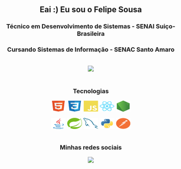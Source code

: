 <div  align="center">
  <h2> Eai :) Eu sou o Felipe Sousa</h2>
</div>

<div align="center">
  <h3> Técnico em Desenvolvimento de Sistemas - SENAI Suiço-Brasileira</h3>
  <h3>Cursando Sistemas de Informação - SENAC Santo Amaro</h3>
</div>

<br>

<div align="center">
<img height="150rem" src="https://github-readme-stats.vercel.app/api?username=Lipessousa&show_icons=true&theme=monokai&include_all_commits=true&count_private=true"/>

</div>

<br>

<div align="center">
<h3>Tecnologias</h3>
<img align="center" alt="HTML" height="30" width="40" src="https://raw.githubusercontent.com/devicons/devicon/master/icons/html5/html5-original.svg"/>
<img align="center" alt="CSS"  height="30" width="40" src="https://raw.githubusercontent.com/devicons/devicon/master/icons/css3/css3-original.svg"/>
<img align="center" alt="JavaScript" height="30" width="40" src="https://raw.githubusercontent.com/devicons/devicon/master/icons/javascript/javascript-plain.svg"/>
<img align="center" alt="React" height="30" width="40" src="https://raw.githubusercontent.com/devicons/devicon/master/icons/react/react-original.svg"/>
<img align="center" alt="Node" height="30" width="40" src="https://raw.githubusercontent.com/devicons/devicon/master/icons/nodejs/nodejs-original.svg"/>
</div>

<br>

<div align="center">
  <img align="center" alt="Java" height="30" width="40" src="https://raw.githubusercontent.com/devicons/devicon/master/icons/java/java-original.svg"/>
  <img align="center" alt="Java" height="30" width="40" src="https://raw.githubusercontent.com/devicons/devicon/master/icons/spring/spring-original.svg"/>
  <img align="center" alt="MySQL" height="30" width="40" src="https://raw.githubusercontent.com/devicons/devicon/master/icons/mysql/mysql-original.svg"/>
  <img align="center" alt="Python" height="30" width="40" src="https://raw.githubusercontent.com/devicons/devicon/master/icons/python/python-original.svg"/>
  <img align="center" alt="Python" height="30" width="40" src="https://raw.githubusercontent.com/devicons/devicon/master/icons/postman/postman-original.svg"/>
</div>

<br>


<div align="center">
  <h3>Minhas redes sociais</h3>
  <a href="https://www.linkedin.com/in/felipe-sousa-8a7b2b241" target="_blank">
    <img src="https://img.shields.io/badge/LinkedIn-0077B5?style=for-the-badge&logo=linkedin&logoColor=black"/>
</div>
